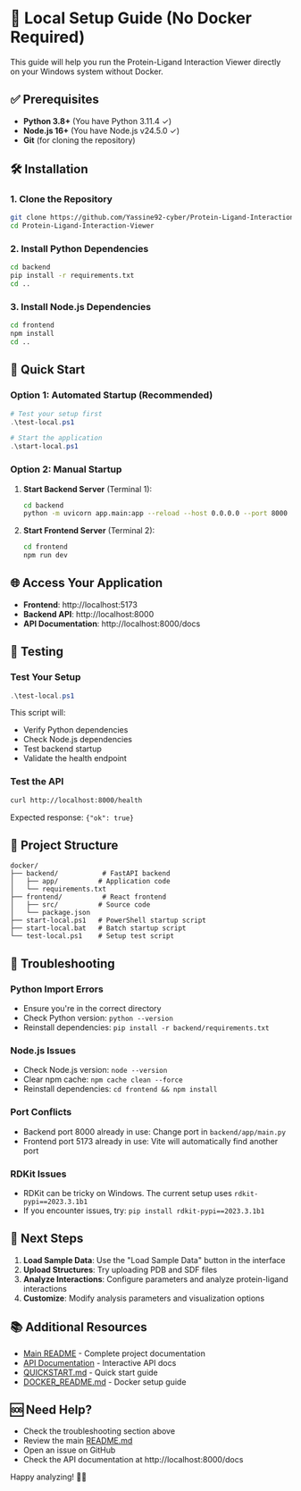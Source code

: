 # 🚀 Local Setup Guide (No Docker Required)

This guide will help you run the Protein-Ligand Interaction Viewer directly on your Windows system without Docker.

## ✅ Prerequisites

- **Python 3.8+** (You have Python 3.11.4 ✓)
- **Node.js 16+** (You have Node.js v24.5.0 ✓)
- **Git** (for cloning the repository)

## 🛠️ Installation

### 1. Clone the Repository
```bash
git clone https://github.com/Yassine92-cyber/Protein-Ligand-Interaction-Viewer.git
cd Protein-Ligand-Interaction-Viewer
```

### 2. Install Python Dependencies
```bash
cd backend
pip install -r requirements.txt
cd ..
```

### 3. Install Node.js Dependencies
```bash
cd frontend
npm install
cd ..
```

## 🚀 Quick Start

### Option 1: Automated Startup (Recommended)
```powershell
# Test your setup first
.\test-local.ps1

# Start the application
.\start-local.ps1
```

### Option 2: Manual Startup

1. **Start Backend Server** (Terminal 1):
   ```bash
   cd backend
   python -m uvicorn app.main:app --reload --host 0.0.0.0 --port 8000
   ```

2. **Start Frontend Server** (Terminal 2):
   ```bash
   cd frontend
   npm run dev
   ```

## 🌐 Access Your Application

- **Frontend**: http://localhost:5173
- **Backend API**: http://localhost:8000
- **API Documentation**: http://localhost:8000/docs

## 🧪 Testing

### Test Your Setup
```powershell
.\test-local.ps1
```

This script will:
- Verify Python dependencies
- Check Node.js dependencies
- Test backend startup
- Validate the health endpoint

### Test the API
```bash
curl http://localhost:8000/health
```

Expected response: `{"ok": true}`

## 📁 Project Structure

```
docker/
├── backend/           # FastAPI backend
│   ├── app/          # Application code
│   └── requirements.txt
├── frontend/          # React frontend
│   ├── src/          # Source code
│   └── package.json
├── start-local.ps1   # PowerShell startup script
├── start-local.bat   # Batch startup script
└── test-local.ps1    # Setup test script
```

## 🔧 Troubleshooting

### Python Import Errors
- Ensure you're in the correct directory
- Check Python version: `python --version`
- Reinstall dependencies: `pip install -r backend/requirements.txt`

### Node.js Issues
- Check Node.js version: `node --version`
- Clear npm cache: `npm cache clean --force`
- Reinstall dependencies: `cd frontend && npm install`

### Port Conflicts
- Backend port 8000 already in use: Change port in `backend/app/main.py`
- Frontend port 5173 already in use: Vite will automatically find another port

### RDKit Issues
- RDKit can be tricky on Windows. The current setup uses `rdkit-pypi==2023.3.1b1`
- If you encounter issues, try: `pip install rdkit-pypi==2023.3.1b1`

## 🎯 Next Steps

1. **Load Sample Data**: Use the "Load Sample Data" button in the interface
2. **Upload Structures**: Try uploading PDB and SDF files
3. **Analyze Interactions**: Configure parameters and analyze protein-ligand interactions
4. **Customize**: Modify analysis parameters and visualization options

## 📚 Additional Resources

- [Main README](README.md) - Complete project documentation
- [API Documentation](http://localhost:8000/docs) - Interactive API docs
- [QUICKSTART.md](QUICKSTART.md) - Quick start guide
- [DOCKER_README.md](DOCKER_README.md) - Docker setup guide

## 🆘 Need Help?

- Check the troubleshooting section above
- Review the main [README.md](README.md)
- Open an issue on GitHub
- Check the API documentation at http://localhost:8000/docs

Happy analyzing! 🧬✨ 